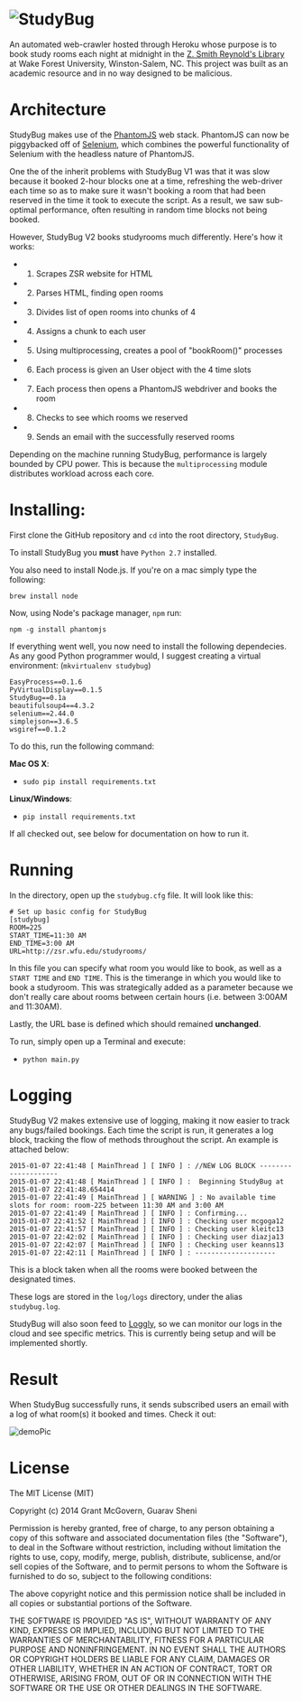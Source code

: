 ![StudyBug](http://i1158.photobucket.com/albums/p618/g12mcgov/Untitleddrawing-1.png)
========

An automated web-crawler hosted through Heroku whose purpose is to book study rooms each night at midnight in the [Z. Smith Reynold's Library](https://zsr.wfu.edu/) at Wake Forest University, Winston-Salem, NC. This project was built as an academic resource and in no way designed to be malicious. 

Architecture
========

StudyBug makes use of the [PhantomJS](http://phantomjs.org/) web stack. PhantomJS can now be piggybacked off of [Selenium](http://www.seleniumhq.org/), which combines the powerful functionality of Selenium with the headless nature of PhantomJS.

One the of the inherit problems with StudyBug V1 was that it was slow because it booked 2-hour blocks one at a time, refreshing the web-driver each time so as to make sure it wasn't booking a room that had been reserved in the time it took to execute the script. As a result, we saw sub-optimal performance, often resulting in random time blocks not being booked.

However, StudyBug V2 books studyrooms much differently. Here's how it works:

  * 1) Scrapes ZSR website for HTML
  * 2) Parses HTML, finding open rooms
  * 3) Divides list of open rooms into chunks of 4
  * 4) Assigns a chunk to each user 
  * 5) Using multiprocessing, creates a pool of "bookRoom()" processes
  * 6) Each process is given an User object with the 4 time slots
  * 7) Each process then opens a PhantomJS webdriver and books the room
  * 8) Checks to see which rooms we reserved 
  * 9) Sends an email with the successfully reserved rooms
  
Depending on the machine running StudyBug, performance is largely bounded by CPU power. This is because the <code>multiprocessing</code> module distributes workload across each core.

Installing:
========

First clone the GitHub repository and <code>cd</code> into the root directory, <code>StudyBug</code>.

To install StudyBug you <b>must</b> have <code>Python 2.7</code> installed.

You also need to install Node.js. If you're on a mac simply type the following:

<code>brew install node</code>

Now, using Node's package manager, <code>npm</code> run:

<code>npm -g install phantomjs</code>


If everything went well, you now need to install the following dependecies. As any good Python programmer would, I suggest creating a virtual environment: (<code>mkvirtualenv studybug</code>) 

    EasyProcess==0.1.6
    PyVirtualDisplay==0.1.5
    StudyBug==0.1a
    beautifulsoup4==4.3.2
    selenium==2.44.0
    simplejson==3.6.5
    wsgiref==0.1.2

To do this, run the following command:

<b>Mac OS X</b>:
  * <code>sudo pip install requirements.txt</code>
  
<b>Linux/Windows</b>:
  * <code>pip install requirements.txt</code>

If all checked out, see below for documentation on how to run it.

Running
=========

In the <config> directory, open up the <code>studybug.cfg</code> file. It will look like this:

    # Set up basic config for StudyBug
    [studybug]
    ROOM=225
    START_TIME=11:30 AM
    END_TIME=3:00 AM
    URL=http://zsr.wfu.edu/studyrooms/

In this file you can specify what room you would like to book, as well as a <code>START TIME</code> and <code>END TIME</code>. This is the timerange in which you would like to book a studyroom. This was strategically added as a parameter because we don't really care about rooms between certain hours (i.e. between 3:00AM and 11:30AM). 

Lastly, the URL base is defined which should remained <b>unchanged</b>.

To run, simply open up a Terminal and execute:
  * <code>python main.py</code>


Logging
========

StudyBug V2 makes extensive use of logging, making it now easier to track any bugs/failed bookings. Each time the script is run, it generates a log block, tracking the flow of methods throughout the script. An example is attached below:

    2015-01-07 22:41:48 [ MainThread ] [ INFO ] : //NEW LOG BLOCK --------------------
    2015-01-07 22:41:48 [ MainThread ] [ INFO ] :  Beginning StudyBug at 2015-01-07 22:41:48.654414
    2015-01-07 22:41:49 [ MainThread ] [ WARNING ] : No available time slots for room: room-225 between 11:30 AM and 3:00 AM
    2015-01-07 22:41:49 [ MainThread ] [ INFO ] : Confirming...
    2015-01-07 22:41:52 [ MainThread ] [ INFO ] : Checking user mcgoga12
    2015-01-07 22:41:57 [ MainThread ] [ INFO ] : Checking user kleitc13
    2015-01-07 22:42:02 [ MainThread ] [ INFO ] : Checking user diazja13
    2015-01-07 22:42:07 [ MainThread ] [ INFO ] : Checking user keanns13
    2015-01-07 22:42:11 [ MainThread ] [ INFO ] : --------------------

This is a block taken when all the rooms were booked between the designated times. 

These logs are stored in the <code>log/logs</code> directory, under the alias <code>studybug.log</code>.

StudyBug will also soon feed to [Loggly](https://www.loggly.com/), so we can monitor our logs in the cloud and see specific metrics. This is currently being setup and will be implemented shortly.

Result
========

When StudyBug successfully runs, it sends subscribed users an email with a log of what room(s) it booked and times. Check it out:

![demoPic](http://i1158.photobucket.com/albums/p618/g12mcgov/Screenshot2015-01-08000615.png)

License
=========

The MIT License (MIT)

Copyright (c) 2014 Grant McGovern, Guarav Sheni

Permission is hereby granted, free of charge, to any person obtaining a copy
of this software and associated documentation files (the "Software"), to deal
in the Software without restriction, including without limitation the rights
to use, copy, modify, merge, publish, distribute, sublicense, and/or sell
copies of the Software, and to permit persons to whom the Software is
furnished to do so, subject to the following conditions:

The above copyright notice and this permission notice shall be included in
all copies or substantial portions of the Software.

THE SOFTWARE IS PROVIDED "AS IS", WITHOUT WARRANTY OF ANY KIND, EXPRESS OR
IMPLIED, INCLUDING BUT NOT LIMITED TO THE WARRANTIES OF MERCHANTABILITY,
FITNESS FOR A PARTICULAR PURPOSE AND NONINFRINGEMENT. IN NO EVENT SHALL THE
AUTHORS OR COPYRIGHT HOLDERS BE LIABLE FOR ANY CLAIM, DAMAGES OR OTHER
LIABILITY, WHETHER IN AN ACTION OF CONTRACT, TORT OR OTHERWISE, ARISING FROM,
OUT OF OR IN CONNECTION WITH THE SOFTWARE OR THE USE OR OTHER DEALINGS IN
THE SOFTWARE.

